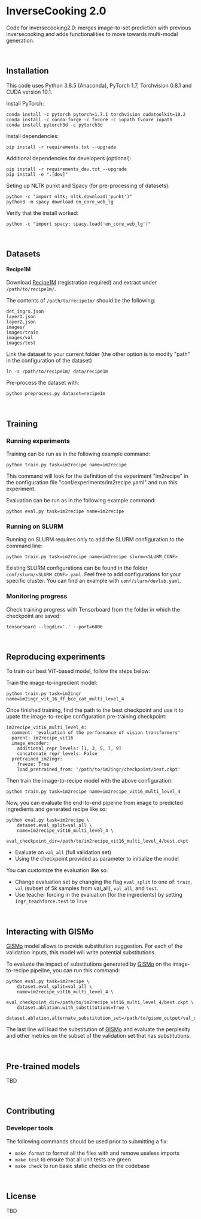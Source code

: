# InverseCooking 2.0

Code for inversecooking2.0: merges image-to-set prediction with previous inversecooking and adds functionalities to move towards multi-modal generation.

<br>

## Installation

This code uses Python 3.8.5 (Anaconda), PyTorch 1.7, Torchvision 0.8.1 and CUDA version 10.1.

Install PyTorch:

    conda install -c pytorch pytorch=1.7.1 torchvision cudatoolkit=10.2
    conda install -c conda-forge -c fvcore -c iopath fvcore iopath
    conda install pytorch3d -c pytorch3d

Install dependencies:

    pip install -r requirements.txt --upgrade

Additional dependencies for developers (optional):

    pip install -r requirements_dev.txt --upgrade
    pip install -e ".[dev]"

Seting up NLTK punkt and Spacy (for pre-processing of datasets):

    python -c "import nltk; nltk.download('punkt')"
    python3 -m spacy download en_core_web_lg

Verify that the install worked:

    python -c "import spacy; spacy.load('en_core_web_lg')"

<br>

## Datasets

#### Recipe1M

Download [Recipe1M](http://im2recipe.csail.mit.edu/dataset/download) (registration required) and extract under ```/path/to/recipe1m/```.

The contents of ```/path/to/recipe1m/``` should be the following:

```
det_ingrs.json
layer1.json
layer2.json
images/
images/train
images/val
images/test
```

Link the dataset to your current folder (the other option is to modify "path" in the configuration of the dataset)

    ln -s /path/to/recipe1m/ data/recipe1m

Pre-process the dataset with:

    python preprocess.py dataset=recipe1m

<br>

## Training

### Running experiments

Training can be run as in the following example command:

    python train.py task=im2recipe name=im2recipe

This command will look for the definition of the experiment "im2recipe" in the configuration
file "conf/experiments/im2recipe.yaml" and run this experiment.

Evaluation can be run as in the following example command:

    python eval.py task=im2recipe name=im2recipe

### Running on SLURM

Running on SLURM requires only to add the SLURM configuration to the command line:

    python train.py task=im2recipe name=im2recipe slurm=<SLURM_CONF>

Existing SLURM configurations can be found in the folder `conf/slurm/<SLURM_CONF>.yaml`.
Feel free to add configurations for your specific cluster.
You can find an example with `conf/slurm/devlab.yaml`.

### Monitoring progress

Check training progress with Tensorboard from the folder in which the checkpoint are saved:

    tensorboard --logdir='.' --port=6006

<br>

## Reproducing experiments

To train our best ViT-based model, follow the steps below:

Train the image-to-ingredient model:

    python train.py task=im2ingr name=im2ingr_vit_16_ff_bce_cat_multi_level_4

Once finished training, find the path to the best checkpoint and use it to upate the image-to-recipe configuration pre-training checkpoint:

    im2recipe_vit16_multi_level_4:
      comment: 'evaluation of the performance of vision transformers'
      parent: im2recipe_vit16
      image_encoder:
        additional_repr_levels: [1, 3, 5, 7, 9]
        concatenate_repr_levels: False
      pretrained_im2ingr:
        freeze: True
        load_pretrained_from: '/path/to/im2ingr/checkpoint/best.ckpt'

Then train the image-to-recipe model with the above configuration:

    python train.py task=im2recipe name=im2recipe_vit16_multi_level_4

Now, you can evaluate the end-to-end pipeline from image to predicted ingredients and generated recipe like so:

    python eval.py task=im2recipe \
        dataset.eval_split=val_all \
        name=im2recipe_vit16_multi_level_4 \
        eval_checkpoint_dir=/path/to/im2recipe_vit16_multi_level_4/best.ckpt

* Evaluate on `val_all` (full validation set)
* Using the checkpoint provided as parameter to initialize the model

You can customize the evaluation like so:

* Change evaluation set by changing the flag `eval_split` to one of: `train`, `val` (subset of 5k samples from val_all), `val_all`, and `test`.
* Use teacher forcing in the evaluation (for the ingredients) by setting `ingr_teachforce.test` to `True`

<br>

## Interacting with GISMo

[GISMo](./gismo/README.md) model allows to provide substitution suggestion. For each of the validation inputs, this model will write potential substitutions.

To evaluate the impact of substitutions generated by [GISMo](./gismo/README.md) on the image-to-recipe pipeline, you can run this command:

    python eval.py task=im2recipe \
        dataset.eval_split=val_all \
        name=im2recipe_vit16_multi_level_4 \
        eval_checkpoint_dir=/path/to/im2recipe_vit16_multi_level_4/best.ckpt \
        dataset.ablation.with_substitutions=True \
        dataset.ablation.alternate_substitution_set=/path/to/gismo_output/val_output.pkl

The last line will load the substitution of [GISMo](./gismo/README.md) and evaluate the perplexity and other metrics on the subset of the validation set that has substitutions.

<br>

## Pre-trained models

TBD

<br>

## Contributing

### Developer tools

The following commands should be used prior to submitting a fix:

- `make format` to format all the files with and remove useless imports
- `make test` to ensure that all unit tests are green
- `make check` to run basic static checks on the codebase

<br>

## License

TBD
